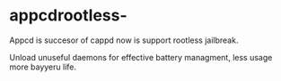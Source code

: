 # appcdrootless-
Appcd is succesor of cappd
now is support rootless jailbreak.


Unload unuseful daemons for effective battery managment, less usage more bayyeru life. 
